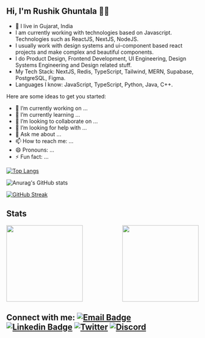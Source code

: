 ## Hi, I'm Rushik Ghuntala 👋🏻

- 📍 I live in Gujarat, India
- I am currently working with technologies based on Javascript. Technologies such as ReactJS, NextJS, NodeJS.
- I usually work with design systems and ui-component based react projects and make complex and beautiful components.
- I do Product Design, Frontend Development, UI Engineering, Design Systems Engineering and Design related stuff.
- My Tech Stack: NextJS, Redis, TypeScript, Tailwind, MERN, Supabase, PostgreSQL, Figma.
- Languages I know: JavaScript, TypeScript, Python, Java, C++.


Here are some ideas to get you started:

- 🔭 I’m currently working on ...
- 🌱 I’m currently learning ...
- 👯 I’m looking to collaborate on ...
- 🤔 I’m looking for help with ...
- 💬 Ask me about ...
- 📫 How to reach me: ...
- 😄 Pronouns: ...
- ⚡ Fun fact: ...



 [![Top Langs](https://github-readme-stats.vercel.app/api/top-langs/?username=Rushik-Ghuntala&theme=radical&layout=compact&align=right&width=40%)](https://github.com/anuraghazra/github-readme-stats)

![Anurag's GitHub stats](https://github-readme-stats.vercel.app/api?username=Rushik-Ghuntala&theme=radical&rank_icon=github)

  [![GitHub Streak](https://github-readme-streak-stats.herokuapp.com/?user=Rushik-Ghuntala&currStreakNum=2FD3EB&fire=pink&sideLabels=F00&theme=nightowl)](https://git.io/streak-stats)       
<h2>Stats</h2>
<div style="display: flex; flex-direction: row; justify-content: space-between;">
  <a href="https://github.com/Rushik-Ghuntala">
    <img height="200" src="https://github-readme-stats.vercel.app/api?username=Rushik-Ghuntala&theme=radical&rank_icon=github"/>
  </a>
  <a href="https://github.com/Rushik-Ghuntala">
    <img height="200" src="https://github-readme-stats.vercel.app/api/top-langs/?username=Rushik-Ghuntala&theme=radical&layout=compact"/>
  </a>
</div>

## Connect with me: [![Email Badge](https://img.shields.io/badge/-Email-c14438?style=flat-square&logo=Gmail&logoColor=white&link=mailto:pranaygupta.aec@gmail.com)](mailto:rushisoni2003@gmail.com) [![Linkedin Badge](https://img.shields.io/badge/-LinkedIn-blue?style=flat-square&logo=Linkedin&logoColor=white&link=https://www.linkedin.com/in/thepranaygupta/)](https://linkedin.com/in/rushik-ghuntala-4a165222a/) [![Twitter](https://img.shields.io/badge/Twitter-1DA1F2?style=flat-square&logo=twitter&logoColor=white)](https://x.com/Rushik_Soni_) [![Discord](https://img.shields.io/badge/-Discord-7289DA?style=flat-square&logo=discord&logoColor=white)](https://discordapp.com/users/901117080533889054)

